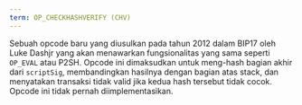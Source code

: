 ```yaml
---
term: OP_CHECKHASHVERIFY (CHV)
---
```


Sebuah opcode baru yang diusulkan pada tahun 2012 dalam BIP17 oleh Luke Dashjr yang akan menawarkan fungsionalitas yang sama seperti `OP_EVAL` atau P2SH. Opcode ini dimaksudkan untuk meng-hash bagian akhir dari `scriptSig`, membandingkan hasilnya dengan bagian atas stack, dan menyatakan transaksi tidak valid jika kedua hash tersebut tidak cocok. Opcode ini tidak pernah diimplementasikan.